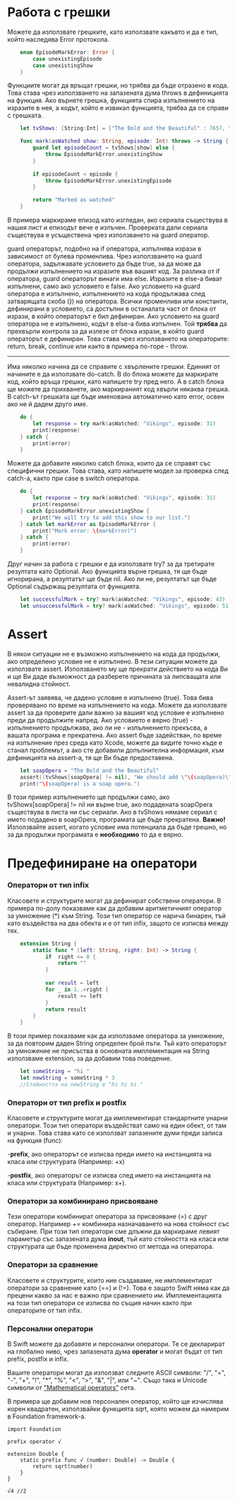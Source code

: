 # Работа с грешки

Можете да използвате грешките, като използвате какъвто и да е тип, който наследява Error протокола.

```swift
    enum EpisodeMarkError: Error {
    	case unexistingEpisode
		case unexistingShow
	}
```

Функциите могат да връщат грешки, но трябва да бъде отразено в кода. Това става чрез използването на запазената дума throws в дефиницията на функция. Ако върнете грешка, функцията спира изпълнението на изразите в нея, а кодът, който е извикал функцията, трябва да се справи с грешката.

```swift
	let tvShows: [String:Int] = ["The Bold and the Beautiful" : 7657, "Vikings" : 50, "Black Sails" : 38]

    func mark(asWatched show: String, episode: Int) throws -> String {
		guard let episodeCount = tvShows[show] else {
			throw EpisodeMarkError.unexistingShow
		}
 
		if episodeCount < episode {
			throw EpisodeMarkError.unexistingEpisode
		}

		return "Marked as watched"
	}
```

В примера маркираме епизод като изгледан, ако сериала съществува в нашия лист и епизодът вече е излъчен. Проверката дали сериала съществува е усъществена чрез използването на guard оператор.

guard операторът, подобно на if оператора, изпълнява изрази в зависимост от булева променлива. Чрез използването на guard оператора, задължавате условието да бъде true, за да може да продължи изпълнението на изразите във вашият код. За разлика от if оператора, guard операторът винаги има else. Изразите в else-a биват изпълнени, само ако условието е false.
Ако условието на guard оператора е изпълнено, изпълнението на кода продължава след затварящата скоба (}) на оператора. Всички променливи или константи, дефинирани в условието, са достъпни в останалата част от блока от изрази, в който операторът е бил дефиниран.
Ако условието на guard оператора не е изпълнено, кодът в else-a бива изпълнен. Той **трябва** да прехвърли контрола за да излезе от блока изрази, в който guard операторът е дефиниран. Това става чрез използването на операторите: return, break, continue или както в примера по-горе - throw.

-----

Има няколко начина да се справите с хвърлените грешки. Единият от начините е да използвате do-catch. В do блока можете да маркирате код, който връща грешки, като напишете try пред него. А в catch блока ще можете да прихванете, ако маркираният код хвърли някаква грешка. В catch-ът грешката ще бъде именована автоматично като error, освен ако не й дадем друго име.

```swift
	do {
		let response = try mark(asWatched: "Vikings", episode: 31)
		print(response)
	} catch {
		print(error)
	}
```

Можете да добавите няколко catch блока, които да се справят със специфични грешки. Това става, като напишете модел за проверка след catch-a, както при case в switch оператора.

```swift
	do {
		let response = try mark(asWatched: "Vikings", episode: 31)
		print(response)
	} catch EpisodeMarkError.unexistingShow {
		print("We will try to add this show to our list.")
	} catch let markError as EpisodeMarkError {
		print("Mark error: \(markError)")
	} catch {
		print(error)
	}
```

Друг начин за работа с грешки е да използвате try? за да третирате резултата като Optional. Ако функцията върне грешка, тя ще бъде игнорирана, а резултатът ще бъде nil. Ако ли не, резултатът ще бъде Optional съдържащ резултата от функцията.

```swift
	let successfulMark = try? mark(asWatched: "Vikings", episode: 43)
	let unsuccessfulMark = try? mark(asWatched: "Vikings", episode: 51)
```

# Assert

В някои ситуации не е възможно изпълнението на кода да продължи, ако определено условие не е изпълнено. В тези ситуации можете да използвате assert. Използването му ще прекрати действието на кода Ви и ще Ви даде възможност да разберете причината за липсващата или невалидна стойност.

Assert-ът заявява, че дадено условие е изпълнено (true). Това бива проверявано по време на изпълнението на кода. Можете да използвате assert за да проверите дали важно за вашият код условие е изпълнено преди да продължите напред. Ако условието е вярно (true) - изпълнението продължава, ако ли не - изпълнението прекъсва, а вашата програма е прекратена.
Ако assert бъде задействан, по време на изпълнение през среда като Xcode, можете да видите точно къде е станал проблемът, а ако сте добавили допълнителна информация, към дефиницията на assert-a, тя ще Ви бъде предоставена.

```swift
	let soapOpera = "The Bold and the Beautiful"
	assert((tvShows[soapOpera] != nil), "We should add \"\(soapOpera)\"")
	print("\(soapOpera) is a soap opera.")
```

В този пример изпълнението ще продължи само, ако tvShows[soapOpera] != nil ни върне true, ако подадената soapOpera съществува в листа ни със сериали. Ако в tvShows нямаме сериал с името подадено в soapOpera, програмата ще бъде прекратена.
**Важно!** Използвайте assert, когато условие има потенциала да бъде грешно, но за да продължи програмата е **необходимо** то да е вярно.


# Предефиниране на оператори

### Оператори от тип infix
Класовете и структурите могат да дефинират собствени оператори.
В примера по-долу показваме как да добавим аритметичният оператор за умножение (*) към String. Този тип оператор се нарича бинарен, тъй като въздейства на два обекта и е от тип infix, защото се изписва между тях.

```swift
    extension String {
        static func * (left: String, right: Int) -> String {
            if  right <= 0 {
                return ""
            }
            
            var result = left
            for _ in 1..<right {
                result += left
            }
            return result
        }
    }
```

В този пример показваме как да използваме оператора за умножение, за да повторим даден String определен брой пъти. Тъй като операторът за умножение не присъства в основната имплементация на String използваме extension, за да добавим това поведение.

```swift
    let someString = "hi "
    let newString = someString * 3
    //Стойността на newString е "hi hi hi "
```
    
### Оператори от тип prefix и postfix

Класовете и структурите могат да имплементират стандартните унарни оператори. Този тип оператори въздействат само на един обект, от там и унарни. Това става като се използват запазените думи преди записа на функция (func): 

-**prefix**, ако операторът се изписва преди името на инстанцията на класа или структурата (Например: +x) 

-**postfix**, ако операторът се изписва след името на инстанцията на класа или структурата (Например: x+).

### Оператори за комбинирано присвояване

Тези оператори комбинират оператора за присвояване (=) с друг оператор. Например += комбинира назначаването на нова стойност със събиране. При този тип оператори сме длъжни да маркираме левият параметър със запазената дума **inout**, тъй като стойността на класа или структурата ще бъде променена директно от метода на оператора.

### Оператори за сравнение

Класовете и структурите, които ние създаваме, не имплементират оператори за сравнение като (==) и (!=). Това е защото Swift няма как да прецени какво за нас е важно при сравнението им. 
Имплементацията на този тип оператори се изписва по същия начин както при операторите от тип infix.

### Персонални оператори

В Swift можете да добавяте и персонални оператори. Те се декларират на глобално ниво, чрез запазената дума **operator** и могат бъдат от тип prefix, postfix и infix.

Вашите оператори могат да използват следните ASCII символи: "/", "=", "-", "+", "!", "*", "%", "<", ">", "&", "|", или "~". Също така и Unicode символи от ["Mathematical operators"](https://en.wikipedia.org/wiki/Mathematical_Operators) сета.

В примера ще добавим нов персонален оператор, който ще изчислява корен квадратен, използвайки функцията sqrt, която можем да намерим в Foundation framework-a.


    import Foundation

    prefix operator √

    extension Double {
        static prefix func √ (number: Double) -> Double {
            return sqrt(number)
        }
    }

    √4 //2
